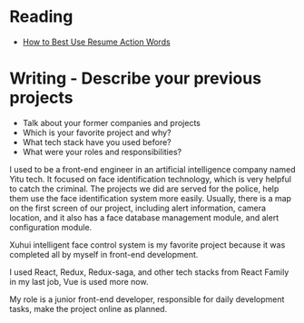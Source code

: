 # Reading

- [How to Best Use Resume Action Words](https://business.tutsplus.com/articles/resume-action-words-and-powerful-verbs--cms-28829)


# Writing - Describe your previous projects

- Talk about your former companies and projects
- Which is your favorite project and why?
- What tech stack have you used before?
- What were your roles and responsibilities?

I used to be a front-end engineer in an artificial intelligence company named Yitu tech. It focused on face identification technology, which is very helpful to catch the criminal.
The projects we did are served for the police, help them use the face identification system more easily. Usually, there is a map on the first screen of our project, including alert information, camera location, and it also has a face database management module, and alert configuration module.

Xuhui intelligent face control system is my favorite project because it was completed all by myself in front-end development.

I used React, Redux, Redux-saga, and other tech stacks from React Family in my last job, Vue is used more now.

My role is a junior front-end developer, responsible for daily development tasks, make the project online as planned.
